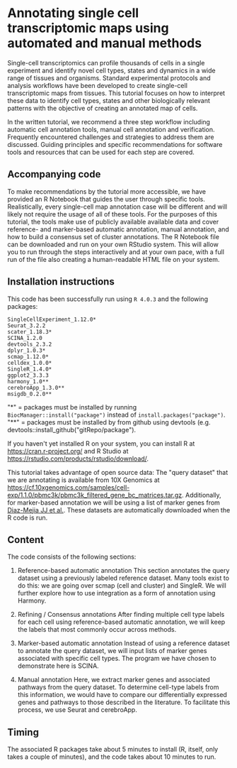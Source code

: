 # Annotating single cell transcriptomic maps using automated and manual methods

Single-cell transcriptomics can profile thousands of cells in a single experiment and identify novel cell types, states and dynamics in a wide range of tissues and organisms. Standard experimental protocols and analysis workflows have been developed to create single-cell transcriptomic maps from tissues. This tutorial focuses on how to interpret these data to identify cell types, states and other biologically relevant patterns with the objective of creating an annotated map of cells.

In the written tutorial, we recommend a three step workflow including automatic cell annotation tools, manual cell annotation and verification. Frequently encountered challenges and strategies to address them are discussed. Guiding principles and specific recommendations for software tools and resources that can be used for each step are covered.

## Accompanying code

To make recommendations by the tutorial more accessible, we have provided an R Notebook that guides the user through specific tools. Realistically, every single-cell map annotation case will be different and will likely not require the usage of all of these tools. For the purposes of this tutorial, the tools make use of publicly available available data and cover reference- and marker-based automatic annotation, manual annotation, and how to build a consensus set of cluster annotations. The R Notebook file can be downloaded and run on your own RStudio system. This will allow you to run through the steps interactively and at your own pace, with a full run of the file also creating a human-readable HTML file on your system.

## Installation instructions

This code has been successfully run using `R 4.0.3` and the following packages:
```
SingleCellExperiment_1.12.0*
Seurat_3.2.2
scater_1.18.3*
SCINA_1.2.0
devtools_2.3.2
dplyr_1.0.3*
scmap_1.12.0*
celldex_1.0.0*
SingleR_1.4.0*
ggplot2_3.3.3
harmony_1.0**
cerebroApp_1.3.0**
msigdb_0.2.0**
```
"*" = packages must be installed by running `BiocManager::install("package")` instead of `install.packages("package")`.  
"**" = packages must be installed by from github using devtools (e.g. devtools::install_github("gitRepo/package").

If you haven't yet installed R on your system, you can install R at https://cran.r-project.org/ and R Studio at https://rstudio.com/products/rstudio/download/.

This tutorial takes advantage of open source data: The "query dataset" that we are annotating is available from 10X Genomics at https://cf.10xgenomics.com/samples/cell-exp/1.1.0/pbmc3k/pbmc3k_filtered_gene_bc_matrices.tar.gz. Additionally, for marker-based annotation
we will be using a list of marker genes from [Diaz-Mejia JJ et al.](https://zenodo.org/record/3369934#.X2PWty2z1QI). These datasets are automatically downloaded when the R code is run.

## Content

The code consists of the following sections:

1. Reference-based automatic annotation
This section annotates the query dataset using a previously labeled reference dataset. Many tools exist to do this: we are going over scmap (cell and cluster) and SingleR. We will further explore how to use integration as a form of annotation using Harmony.

2. Refining / Consensus annotations
After finding multiple cell type labels for each cell using reference-based automatic annotation, we will keep the labels that most commonly occur across methods.

3. Marker-based automatic annotation
Instead of using a reference dataset to annotate the query dataset, we will input lists of marker genes associated with specific cell types. The program we have chosen to demonstrate here is SCINA.

4. Manual annotation
Here, we extract marker genes and associated pathways from the query dataset. To determine cell-type labels from this information, we would have to compare our differentially expressed genes and pathways to those described in the literature. To facilitate this process, we use Seurat and cerebroApp.

## Timing

The associated R packages take about 5 minutes to install (R, itself, only takes a couple of minutes), and the code takes about 10 minutes to run.
